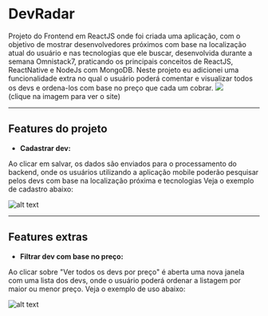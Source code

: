 # DevRadar

Projeto do Frontend em ReactJS onde foi criada uma aplicação, com o objetivo de mostrar desenvolvedores próximos com base na localização atual do usuário e nas tecnologias que ele buscar, desenvolvida durante a semana Omnistack7, praticando os principais conceitos de ReactJS, ReactNative e NodeJs com MongoDB. 
Neste projeto eu adicionei uma funcionalidade extra no qual o usuário poderá comentar e visualizar todos os devs e ordena-los com base no preço que cada um cobrar.
[![](https://thumbs2.imgbox.com/34/3e/Iz6GeGP4_t.png)](http://werlendev.cf/devradar/)<br/>
(clique na imagem para ver o site)
 
---
## Features do projeto
- **Cadastrar dev:**

Ao clicar em salvar, os dados são enviados para o processamento do backend, onde os usuários utilizando a aplicação mobile poderão pesquisar pelos devs com base na localização próxima e tecnologias Veja o exemplo de cadastro abaixo:

![alt text](https://s4.gifyu.com/images/cadastro.gif)

  ---
## Features extras

- **Filtrar dev com base no preço:**

Ao clicar sobre "Ver todos os devs por preço" é aberta uma nova janela com uma lista dos devs, onde o usuário poderá ordenar a listagem por maior ou menor preço. Veja o exemplo de uso abaixo:

![alt text](https://s4.gifyu.com/images/lsita-dev.gif)
